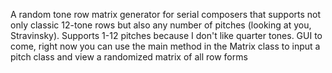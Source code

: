 A random tone row matrix generator for serial composers that supports not only classic 12-tone rows but also any number of pitches (looking at you, Stravinsky).
Supports 1-12 pitches because I don't like quarter tones.
GUI to come, right now you can use the main method in the Matrix class to input a pitch class and view a randomized matrix of all row forms
